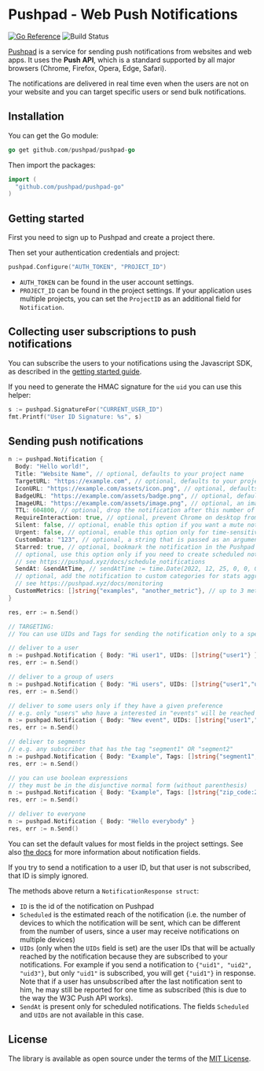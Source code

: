 # Pushpad - Web Push Notifications

[![Go Reference](https://pkg.go.dev/badge/github.com/pushpad/pushpad-go)](https://pkg.go.dev/github.com/pushpad/pushpad-go)
![Build Status](https://github.com/pushpad/pushpad-go/workflows/CI/badge.svg)
 
[Pushpad](https://pushpad.xyz) is a service for sending push notifications from websites and web apps. It uses the **Push API**, which is a standard supported by all major browsers (Chrome, Firefox, Opera, Edge, Safari).

The notifications are delivered in real time even when the users are not on your website and you can target specific users or send bulk notifications.

## Installation

You can get the Go module:

```go
go get github.com/pushpad/pushpad-go
```

Then import the packages:

```go
import (
  "github.com/pushpad/pushpad-go"
)
```

## Getting started

First you need to sign up to Pushpad and create a project there.

Then set your authentication credentials and project:

```go
pushpad.Configure("AUTH_TOKEN", "PROJECT_ID")
```

- `AUTH_TOKEN` can be found in the user account settings.
- `PROJECT_ID` can be found in the project settings. If your application uses multiple projects, you can set the `ProjectID` as an additional field for `Notification`.

## Collecting user subscriptions to push notifications

You can subscribe the users to your notifications using the Javascript SDK, as described in the [getting started guide](https://pushpad.xyz/docs/pushpad_pro_getting_started).

If you need to generate the HMAC signature for the `uid` you can use this helper:

```go
s := pushpad.SignatureFor("CURRENT_USER_ID")
fmt.Printf("User ID Signature: %s", s)
```

## Sending push notifications

```go
n := pushpad.Notification {
  Body: "Hello world!",
  Title: "Website Name", // optional, defaults to your project name
  TargetURL: "https://example.com", // optional, defaults to your project website
  IconURL: "https://example.com/assets/icon.png", // optional, defaults to the project icon
  BadgeURL: "https://example.com/assets/badge.png", // optional, defaults to the project badge
  ImageURL: "https://example.com/assets/image.png", // optional, an image to display in the notification content
  TTL: 604800, // optional, drop the notification after this number of seconds if a device is offline
  RequireInteraction: true, // optional, prevent Chrome on desktop from automatically closing the notification after a few seconds
  Silent: false, // optional, enable this option if you want a mute notification without any sound
  Urgent: false, // optional, enable this option only for time-sensitive alerts (e.g. incoming phone call)
  CustomData: "123", // optional, a string that is passed as an argument to action button callbacks
  Starred: true, // optional, bookmark the notification in the Pushpad dashboard (e.g. to highlight manual notifications)
  // optional, use this option only if you need to create scheduled notifications (max 5 days)
  // see https://pushpad.xyz/docs/schedule_notifications
  SendAt: &sendAtTime, // sendAtTime := time.Date(2022, 12, 25, 0, 0, 0, 0, time.UTC)
  // optional, add the notification to custom categories for stats aggregation
  // see https://pushpad.xyz/docs/monitoring
  CustomMetrics: []string{"examples", "another_metric"}, // up to 3 metrics per notification
}

res, err := n.Send()

// TARGETING:
// You can use UIDs and Tags for sending the notification only to a specific audience...

// deliver to a user
n := pushpad.Notification { Body: "Hi user1", UIDs: []string{"user1"} }
res, err := n.Send()

// deliver to a group of users
n := pushpad.Notification { Body: "Hi users", UIDs: []string{"user1","user2","user3"} }
res, err := n.Send()

// deliver to some users only if they have a given preference
// e.g. only "users" who have a interested in "events" will be reached
n := pushpad.Notification { Body: "New event", UIDs: []string{"user1","user2"}, Tags: []string{"events"} }
res, err := n.Send()

// deliver to segments
// e.g. any subscriber that has the tag "segment1" OR "segment2"
n := pushpad.Notification { Body: "Example", Tags: []string{"segment1", "segment2"} }
res, err := n.Send()

// you can use boolean expressions 
// they must be in the disjunctive normal form (without parenthesis)
n := pushpad.Notification { Body: "Example", Tags: []string{"zip_code:28865 && !optout:local_events || friend_of:Organizer123"} }
res, err := n.Send()

// deliver to everyone
n := pushpad.Notification { Body: "Hello everybody" }
res, err := n.Send()
```

You can set the default values for most fields in the project settings. See also [the docs](https://pushpad.xyz/docs/rest_api#notifications_api_docs) for more information about notification fields.

If you try to send a notification to a user ID, but that user is not subscribed, that ID is simply ignored.

The methods above return a `NotificationResponse struct`:

- `ID` is the id of the notification on Pushpad
- `Scheduled` is the estimated reach of the notification (i.e. the number of devices to which the notification will be sent, which can be different from the number of users, since a user may receive notifications on multiple devices)
- `UIDs` (only when the `UIDs` field is set) are the user IDs that will be actually reached by the notification because they are subscribed to your notifications. For example if you send a notification to `{"uid1", "uid2", "uid3"}`, but only `"uid1"` is subscribed, you will get `{"uid1"}` in response. Note that if a user has unsubscribed after the last notification sent to him, he may still be reported for one time as subscribed (this is due to the way the W3C Push API works).
- `SendAt` is present only for scheduled notifications. The fields `Scheduled` and `UIDs` are not available in this case.


## License

The library is available as open source under the terms of the [MIT License](https://opensource.org/licenses/MIT).
